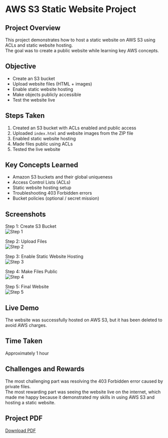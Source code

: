 # AWS S3 Static Website Project

## Project Overview
This project demonstrates how to host a static website on AWS S3 using ACLs and static website hosting.  
The goal was to create a public website while learning key AWS concepts.

## Objective
- Create an S3 bucket
- Upload website files (HTML + images)
- Enable static website hosting
- Make objects publicly accessible
- Test the website live

## Steps Taken
1. Created an S3 bucket with ACLs enabled and public access
2. Uploaded `index.html` and website images from the ZIP file
3. Enabled static website hosting
4. Made files public using ACLs
5. Tested the live website

## Key Concepts Learned
- Amazon S3 buckets and their global uniqueness
- Access Control Lists (ACLs)
- Static website hosting setup
- Troubleshooting 403 Forbidden errors
- Bucket policies (optional / secret mission)

## Screenshots
Step 1: Create S3 Bucket  
![Step 1](docs/Step1_CreateBucket.png)

Step 2: Upload Files  
![Step 2](docs/Step2_UploadFiles.png)

Step 3: Enable Static Website Hosting  
![Step 3](docs/Step3_EnableHosting.png)

Step 4: Make Files Public  
![Step 4](docs/Step4_MakePublic.png)

Step 5: Final Website  
![Step 5](docs/Step5_FinalWebsite.png)


## Live Demo
The website was successfully hosted on AWS S3, but it has been deleted to avoid AWS charges.

## Time Taken
Approximately 1 hour

## Challenges and Rewards
The most challenging part was resolving the 403 Forbidden error caused by private files.  
The most rewarding part was seeing the website live on the internet, which made me happy because it demonstrated my skills in using AWS S3 and hosting a static website.

## Project PDF
[Download PDF](docs/NextWork_S3_Project.pdf)
